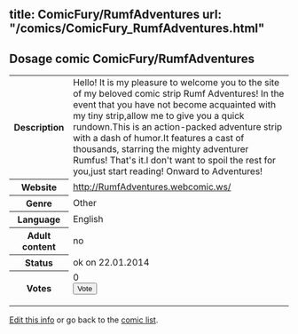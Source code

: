 title: ComicFury/RumfAdventures
url: "/comics/ComicFury_RumfAdventures.html"
---
Dosage comic ComicFury/RumfAdventures
-----------------------------------------

<p id="msg"></p>
<script type="text/javascript">
if (window.location.search === '?edit_info_mail=sent_ok') {
  var elem = document.getElementById("msg");
  elem.innerHTML = 'Edited information sucessfully sent for review, which is usually done daily. Thanks!';
  elem.className = 'ok';
}
</script>
<table class="comicinfo">
<tr>
<th>Description</th><td>Hello! It is my pleasure to welcome you to the site of my beloved comic strip Rumf Adventures! In the event that you have not become acquainted with my tiny strip,allow me to give you a quick rundown.This is an action-packed adventure strip with a dash of humor.It features a cast of thousands, starring the mighty adventurer Rumfus! That's it.I don't want to spoil the rest for you,just start reading! Onward to Adventures!</td>
</tr>
<tr>
<th>Website</th><td><a href="http://RumfAdventures.webcomic.ws/">http://RumfAdventures.webcomic.ws/</a></td>
</tr>
<tr>
<th>Genre</th><td>Other</td>
</tr>
<tr>
<th>Language</th><td>English</td>
</tr>
<tr>
<th>Adult content</th><td>no</td>
</tr>
<tr>
<th>Status</th><td>ok on 22.01.2014</td>
</tr>
<tr>
<th>Votes</th><td>0
<form action="http://gaecounter.appspot.com/count/" method="POST">
<input name="name" type="hidden" value="ComicFury_RumfAdventures"/>
<input name="uid" type="hidden" id="voteuid" value=""/>
<input type="submit" value="Vote"/>
</form>
</td>
</tr>
</table>
<script type="text/javascript">
var ua = navigator.userAgent;
document.getElementById("voteuid").value = ua.replace(/[^a-zA-Z0-9\._:]/g , "_");;
</script>

[Edit this info](ComicFury_RumfAdventures_edit.html) or go back to the [comic list](../comic-index.html).
